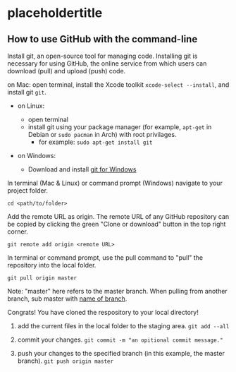 # placeholdertitle


## How to use GitHub with the command-line

Install git, an open-source tool for managing code. Installing git is necessary for using GitHub, the online service from which users can download (pull) and upload (push) code. 

on Mac: open terminal, install the Xcode toolkit `xcode-select --install`, and install git `git`.

 - on Linux: 
   - open terminal
   - install git using your package manager (for example, `apt-get` in Debian or `sudo pacman` in Arch) with root privilages. 
     - for example: `sudo apt-get install git`

 - on Windows:
   - Download and install [git for Windows](https://git-scm.com/downloads) 

In terminal (Mac & Linux) or command prompt (Windows) navigate to your project folder. 

`cd <path/to/folder>`

Add the remote URL as origin. The remote URL of any GitHub repository can be copied by clicking the green "Clone or download" button in the top right corner.

`git remote add origin <remote URL>`

In terminal or command prompt, use the pull command to "pull" the repository into the local folder. 

`git pull origin master`

Note: "master" here refers to the master branch. When pulling from another branch, sub master with [name of branch](https://help.github.com/en/github/collaborating-with-issues-and-pull-requests/about-branches).

Congrats! You have cloned the respository to your local directory! 

1. add the current files in the local folder to the staging area. 
`git add --all`

2. commit your changes. 
`git commit -m "an opitional commit message."`

3. push your changes to the specified branch (in this example, the master branch). 
`git push origin master`









